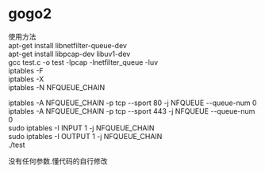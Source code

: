 # gogo2  
使用方法  
apt-get install libnetfilter-queue-dev  
apt-get install libpcap-dev libuv1-dev  
gcc test.c -o test -lpcap -lnetfilter_queue -luv  
iptables -F  
iptables -X  
iptables -N NFQUEUE_CHAIN  
  
iptables -A NFQUEUE_CHAIN -p tcp --sport 80 -j NFQUEUE --queue-num 0  
iptables -A NFQUEUE_CHAIN -p tcp --sport 443 -j NFQUEUE --queue-num 0  
sudo iptables -I INPUT 1 -j NFQUEUE_CHAIN  
sudo iptables -I OUTPUT 1 -j NFQUEUE_CHAIN  
./test  


没有任何参数.懂代码的自行修改
